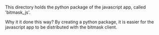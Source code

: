 This directory holds the python package of the javascript app, called 'bitmask_js'.

Why it it done this way? By creating a python package, it is easier for the
javascript app to be distributed with the bitmask client.
